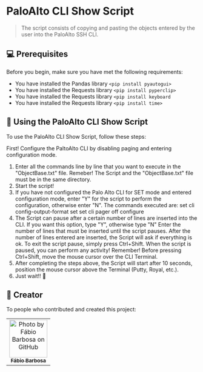 # PaloAlto CLI Show Script

> The script consists of copying and pasting the objects entered by the user into the PaloAlto SSH CLI.

## 💻 Prerequisites

Before you begin, make sure you have met the following requirements:

* You have installed the Pandas library `<pip install pyautogui>`
* You have installed the Requests library `<pip install pyperclip>`
* You have installed the Requests library `<pip install keyboard`
* You have installed the Requests library `<pip install time>`

## 🚀 Using the PaloAlto CLI Show Script

To use the PaloAlto CLI Show Script, follow these steps:

First! Configure the PaltoAlto CLI by disabling paging and entering configuration mode.

1. Enter all the commands line by line that you want to execute in the "ObjectBase.txt" file.
      Remeber! The Script and the "ObjectBase.txt" file must be in the same directory.
2. Start the script!
3. If you have not configured the Palo Alto CLI for SET mode and entered configuration mode, enter "Y" for the script to perform the configuration, otherwise enter "N".
      The commands executed are:
          set cli config-output-format set
          set cli pager off
          configure
4. The Script can pause after a certain number of lines are inserted into the CLI. If you want this option, type "Y", otherwise type "N"
      Enter the number of lines that must be inserted until the script pauses.
      After the number of lines entered are inserted, the Script will ask if everything is ok. To exit the script pause, simply press Ctrl+Shift.
      When the script is paused, you can perform any activity!
      Remember! Before pressing Ctrl+Shift, move the mouse cursor over the CLI Terminal.
5. After completing the steps above, the Script will start after 10 seconds, position the mouse cursor above the Terminal (Putty, Royal, etc.).
6. Just wait!! 🚀

## 🤝 Creator

To people who contributed and created this project:

<table>
  <tr>
    <td align="center">
      <a href="#">
        <img src="https://avatars.githubusercontent.com/u/144133682" width="100px;" alt="Photo by Fábio Barbosa on GitHub"/><br>
        <sub>
          <b>Fábio Barbosa</b>
        </sub>
      </a>
    </td>
  </tr>
</table>